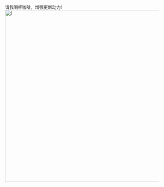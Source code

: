 请我喝杯咖啡，增强更新动力! 
<img width="553" height="560" alt="1" src="https://github.com/user-attachments/assets/0b464a8c-7f0c-45a9-8e91-22abaf0a093a" />
